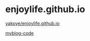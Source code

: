# enjoylife.github.io


[yakoye/enjoylife.github.io](https://github.com/enjoylife.github.io)













[myblog-code](https://github.com/yakoye/enjoylife.github.io)
